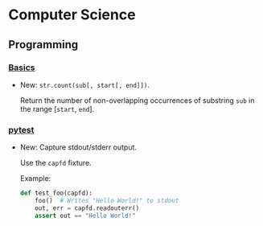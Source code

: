 # Computer Science

## Programming

### [Basics](python_basics.md)

* New: `str.count(sub[, start[, end]])`.

    Return the number of non-overlapping
    occurrences of substring `sub` in the range [`start`, `end`].


### [pytest](pytest.md)

* New: Capture stdout/stderr output.

    Use the `capfd` fixture.

    Example:

    ```python
    def test_foo(capfd):
        foo()  # Writes "Hello World!" to stdout
        out, err = capfd.readouterr()
        assert out == "Hello World!"
    ```
